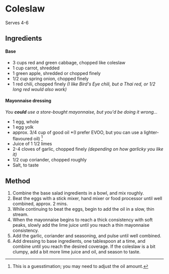 # Coleslaw

Serves 4-6

## Ingredients

#### Base
- 3 cups red and green cabbage, chopped like coleslaw
- 1 cup carrot, shredded
- 1 green apple, shredded or chopped finely
- 1/2 cup spring onion, chopped finely
- 1 red chili, chopped finely *(I like Bird's Eye chili, but a Thai red, or 1/2 long red would also work)*

#### Mayonnaise dressing
*You __could__ use a store-bought mayonnaise, but you'd be doing it wrong...*
- 1 egg, whole
- 1 egg yolk
- approx. 3/4 cup of good oil *(I prefer EVOO, but you can use a lighter-flavoured oil) [^1]
- Juice of 1 1/2 limes
- 2-4 cloves of garlic, chopped finely *(depending on how garlicky you like it)*
- 1/2 cup coriander, chopped roughly
- Salt, to taste


## Method

1. Combine the base salad ingredients in a bowl, and mix roughly.
2. Beat the eggs with a stick mixer, hand mixer or food processor until well combined, approx. 2 mins.
3. While continuing to beat the eggs, begin to add the oil in a slow, thin stream.
4. When the mayonnaise begins to reach a thick consistency with soft peaks, slowly add the lime juice until you reach a thin mayonnaise consistency.
5. Add the garlic, coriander and seasoning, and pulse until well combined.
6. Add dressing to base ingredients, one tablespoon at a time, and combine until you reach the desired coverage.
If the coleslaw is a bit clumpy, add a bit more lime juice and oil, and season to taste. 

[^1]: This is a guesstimation; you may need to adjust the oil amount.
